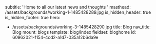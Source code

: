 subtitle: 'Home to all our latest news and thoughts '
masthead: /assets/backgrounds/working-1-1485428289.jpg
is_hidden_header: true
is_hidden_footer: true
hero:
  - /assets/backgrounds/working-3-1485428290.jpg
title: Blog
nav_title: Blog
mount: blogs
template: blog/index
fieldset: bloghome
id: 60962021-f154-4cd2-a1d7-035a12b6da9e
